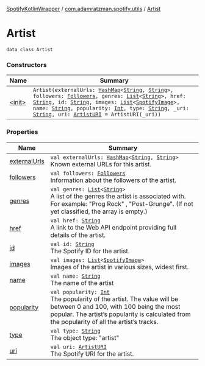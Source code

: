 [SpotifyKotlinWrapper](../../index.md) / [com.adamratzman.spotify.utils](../index.md) / [Artist](./index.md)

# Artist

`data class Artist`

### Constructors

| Name | Summary |
|---|---|
| [&lt;init&gt;](-init-.md) | `Artist(externalUrls: `[`HashMap`](https://kotlinlang.org/api/latest/jvm/stdlib/kotlin.collections/-hash-map/index.html)`<`[`String`](https://kotlinlang.org/api/latest/jvm/stdlib/kotlin/-string/index.html)`, `[`String`](https://kotlinlang.org/api/latest/jvm/stdlib/kotlin/-string/index.html)`>, followers: `[`Followers`](../-followers/index.md)`, genres: `[`List`](https://kotlinlang.org/api/latest/jvm/stdlib/kotlin.collections/-list/index.html)`<`[`String`](https://kotlinlang.org/api/latest/jvm/stdlib/kotlin/-string/index.html)`>, href: `[`String`](https://kotlinlang.org/api/latest/jvm/stdlib/kotlin/-string/index.html)`, id: `[`String`](https://kotlinlang.org/api/latest/jvm/stdlib/kotlin/-string/index.html)`, images: `[`List`](https://kotlinlang.org/api/latest/jvm/stdlib/kotlin.collections/-list/index.html)`<`[`SpotifyImage`](../-spotify-image/index.md)`>, name: `[`String`](https://kotlinlang.org/api/latest/jvm/stdlib/kotlin/-string/index.html)`, popularity: `[`Int`](https://kotlinlang.org/api/latest/jvm/stdlib/kotlin/-int/index.html)`, type: `[`String`](https://kotlinlang.org/api/latest/jvm/stdlib/kotlin/-string/index.html)`, _uri: `[`String`](https://kotlinlang.org/api/latest/jvm/stdlib/kotlin/-string/index.html)`, uri: `[`ArtistURI`](../-artist-u-r-i/index.md)` = ArtistURI(_uri))` |

### Properties

| Name | Summary |
|---|---|
| [externalUrls](external-urls.md) | `val externalUrls: `[`HashMap`](https://kotlinlang.org/api/latest/jvm/stdlib/kotlin.collections/-hash-map/index.html)`<`[`String`](https://kotlinlang.org/api/latest/jvm/stdlib/kotlin/-string/index.html)`, `[`String`](https://kotlinlang.org/api/latest/jvm/stdlib/kotlin/-string/index.html)`>`<br>Known external URLs for this artist. |
| [followers](followers.md) | `val followers: `[`Followers`](../-followers/index.md)<br>Information about the followers of the artist. |
| [genres](genres.md) | `val genres: `[`List`](https://kotlinlang.org/api/latest/jvm/stdlib/kotlin.collections/-list/index.html)`<`[`String`](https://kotlinlang.org/api/latest/jvm/stdlib/kotlin/-string/index.html)`>`<br>A list of the genres the artist is associated with. For example: "Prog Rock" , "Post-Grunge". (If not yet classified, the array is empty.) |
| [href](href.md) | `val href: `[`String`](https://kotlinlang.org/api/latest/jvm/stdlib/kotlin/-string/index.html)<br>A link to the Web API endpoint providing full details of the artist. |
| [id](id.md) | `val id: `[`String`](https://kotlinlang.org/api/latest/jvm/stdlib/kotlin/-string/index.html)<br>The Spotify ID for the artist. |
| [images](images.md) | `val images: `[`List`](https://kotlinlang.org/api/latest/jvm/stdlib/kotlin.collections/-list/index.html)`<`[`SpotifyImage`](../-spotify-image/index.md)`>`<br>Images of the artist in various sizes, widest first. |
| [name](name.md) | `val name: `[`String`](https://kotlinlang.org/api/latest/jvm/stdlib/kotlin/-string/index.html)<br>The name of the artist |
| [popularity](popularity.md) | `val popularity: `[`Int`](https://kotlinlang.org/api/latest/jvm/stdlib/kotlin/-int/index.html)<br>The popularity of the artist. The value will be between 0 and 100, with 100 being the most popular. The artist’s popularity is calculated from the popularity of all the artist’s tracks. |
| [type](type.md) | `val type: `[`String`](https://kotlinlang.org/api/latest/jvm/stdlib/kotlin/-string/index.html)<br>The object type: "artist" |
| [uri](uri.md) | `val uri: `[`ArtistURI`](../-artist-u-r-i/index.md)<br>The Spotify URI for the artist. |
